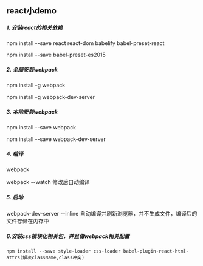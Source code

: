 ## react小demo
##### 1. 安装react的相关依赖
npm install --save react react-dom babelify babel-preset-react

npm install --save babel-preset-es2015


##### 2. 全局安装webpack

npm install -g webpack

npm install -g webpack-dev-server


##### 3. 本地安装webpack

npm install --save webpack

npm install --save webpack-dev-server


##### 4. 编译

webpack

webpack --watch 修改后自动编译

##### 5. 启动

webpack-dev-server --inline 自动编译并刷新浏览器，并不生成文件，编译后的文件存储在内存中

##### 6.安装css模块化相关包，并且做webpack相关配置

```
npm install --save style-loader css-loader babel-plugin-react-html-attrs(解决className,class冲突)
```
